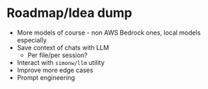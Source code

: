 # Roadmap/Idea dump

* More models of course - non AWS Bedrock ones, local models especially
* Save context of chats with LLM
  * Per file/per session?
* Interact with `simonw/llm` utility
* Improve more edge cases
* Prompt engineering
